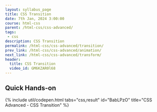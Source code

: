 ```yaml
---
layout: syllabus_page
title: CSS Transition
date: 7th Jan, 2024 3:00:00
course: html-css
parent: /html-css/css-advanced/
tags:
 - css
description: CSS Transition
permalink: /html-css/css-advanced/transition/
prev_link: /html-css/css-advanced/animation/
next_link: /html-css/css-advanced/transform/
header:
  title: CSS Transition
  video_id: GM6KZAR0l68
---
```


## Quick Hands-on

{% include util/codepen.html tabs="css,result" id="BabLPzO" title="CSS Advanced - CSS Transition"  %}
